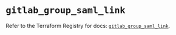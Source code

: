 # `gitlab_group_saml_link`

Refer to the Terraform Registry for docs: [`gitlab_group_saml_link`](https://registry.terraform.io/providers/gitlabhq/gitlab/16.9.1/docs/resources/group_saml_link).
